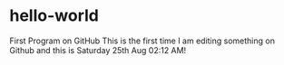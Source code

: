 # hello-world
First Program on GitHub
This is the first time I am editing something on Github and this is Saturday 25th Aug 02:12 AM!
